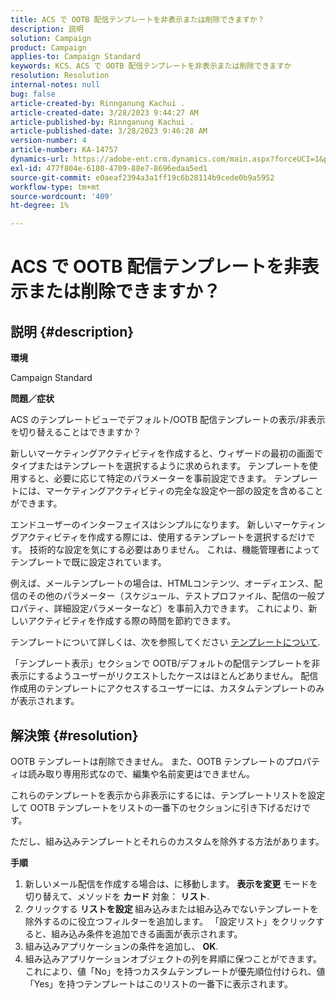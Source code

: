 ```yaml
---
title: ACS で OOTB 配信テンプレートを非表示または削除できますか？
description: 説明
solution: Campaign
product: Campaign
applies-to: Campaign Standard
keywords: KCS、ACS で OOTB 配信テンプレートを非表示または削除できますか
resolution: Resolution
internal-notes: null
bug: false
article-created-by: Rinnganung Kachui .
article-created-date: 3/28/2023 9:44:27 AM
article-published-by: Rinnganung Kachui .
article-published-date: 3/28/2023 9:46:28 AM
version-number: 4
article-number: KA-14757
dynamics-url: https://adobe-ent.crm.dynamics.com/main.aspx?forceUCI=1&pagetype=entityrecord&etn=knowledgearticle&id=aca4791c-4dcd-ed11-b596-6045bd006704
exl-id: 477f804e-6180-4709-88e7-8696edaa5ed1
source-git-commit: e0aeaf2394a3a1ff19c6b28114b9cede0b9a5952
workflow-type: tm+mt
source-wordcount: '409'
ht-degree: 1%

---
```


# ACS で OOTB 配信テンプレートを非表示または削除できますか？

## 説明 {#description}


<b>環境</b>

Campaign Standard



<b>問題／症状</b>

ACS のテンプレートビューでデフォルト/OOTB 配信テンプレートの表示/非表示を切り替えることはできますか？



新しいマーケティングアクティビティを作成すると、ウィザードの最初の画面でタイプまたはテンプレートを選択するように求められます。 テンプレートを使用すると、必要に応じて特定のパラメーターを事前設定できます。 テンプレートには、マーケティングアクティビティの完全な設定や一部の設定を含めることができます。

エンドユーザーのインターフェイスはシンプルになります。 新しいマーケティングアクティビティを作成する際には、使用するテンプレートを選択するだけです。 技術的な設定を気にする必要はありません。 これは、機能管理者によってテンプレートで既に設定されています。

例えば、メールテンプレートの場合は、HTMLコンテンツ、オーディエンス、配信のその他のパラメーター（スケジュール、テストプロファイル、配信の一般プロパティ、詳細設定パラメーターなど）を事前入力できます。 これにより、新しいアクティビティを作成する際の時間を節約できます。

テンプレートについて詳しくは、次を参照してください [テンプレートについて](https://experienceleague.adobe.com/docs/campaign-standard/using/getting-started/marketing-plans/marketing-activity-templates.html?lang=en).

「テンプレート表示」セクションで OOTB/デフォルトの配信テンプレートを非表示にするようユーザーがリクエストしたケースはほとんどありません。 配信作成用のテンプレートにアクセスするユーザーには、カスタムテンプレートのみが表示されます。






## 解決策 {#resolution}


OOTB テンプレートは削除できません。 また、OOTB テンプレートのプロパティは読み取り専用形式なので、編集や名前変更はできません。

これらのテンプレートを表示から非表示にするには、テンプレートリストを設定して OOTB テンプレートをリストの一番下のセクションに引き下げるだけです。

ただし、組み込みテンプレートとそれらのカスタムを除外する方法があります。

<b>手順</b>

1. 新しいメール配信を作成する場合は、に移動します。 <b>表示を変更 </b>モードを切り替えて、メソッドを <b>カード</b> 対象： <b>リスト</b>.
2. クリックする <b>リストを設定 </b>組み込みまたは組み込みでないテンプレートを除外するのに役立つフィルターを追加します。 「設定リスト」をクリックすると、組み込み条件を追加できる画面が表示されます。
3. 組み込みアプリケーションの条件を追加し、 <b>OK</b>.
4. 組み込みアプリケーションオブジェクトの列を昇順に保つことができます。これにより、値「No」を持つカスタムテンプレートが優先順位付けられ、値「Yes」を持つテンプレートはこのリストの一番下に表示されます。
